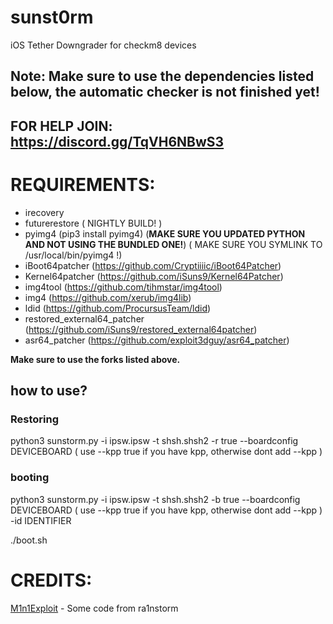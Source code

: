 # sunst0rm
iOS Tether Downgrader for checkm8 devices

## Note: Make sure to use the dependencies listed below, the automatic checker is not finished yet!

## FOR HELP JOIN: https://discord.gg/TqVH6NBwS3

# REQUIREMENTS:
- irecovery
- futurerestore ( NIGHTLY BUILD! )
- pyimg4 (pip3 install pyimg4) (**MAKE SURE YOU UPDATED PYTHON AND NOT USING THE BUNDLED ONE!**) ( MAKE SURE YOU SYMLINK TO /usr/local/bin/pyimg4 !)
- iBoot64patcher (https://github.com/Cryptiiiic/iBoot64Patcher)
- Kernel64patcher (https://github.com/iSuns9/Kernel64Patcher)
- img4tool (https://github.com/tihmstar/img4tool)
- img4 (https://github.com/xerub/img4lib)
- ldid (https://github.com/ProcursusTeam/ldid)
- restored_external64_patcher (https://github.com/iSuns9/restored_external64patcher)
- asr64_patcher (https://github.com/exploit3dguy/asr64_patcher)

**Make sure to use the forks listed above.**

## how to use?
### Restoring
python3 sunstorm.py -i ipsw.ipsw -t shsh.shsh2 -r true --boardconfig DEVICEBOARD ( use --kpp true if you have kpp, otherwise dont add --kpp )

### booting
python3 sunstorm.py -i ipsw.ipsw -t shsh.shsh2 -b true --boardconfig DEVICEBOARD ( use --kpp true if you have kpp, otherwise dont add --kpp ) -id IDENTIFIER

./boot.sh

# CREDITS:
[M1n1Exploit](https://github.com/Mini-Exploit) - Some code from ra1nstorm
